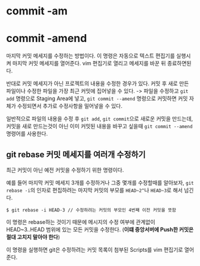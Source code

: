 # commit -am



# commit -amend

마지막 커밋 메세지를 수정하는 방법이다. 이 명령은 자동으로 텍스트 편집기를 실행시켜 마지막 커밋 메세지를 열어준다. vim 편집기로 열리고 메세지를 바꾼 뒤 종료하면된다.  

반대로 커밋 메세지가 아닌 프로젝트의 내용을 수정한 경우가 있다. 커밋 후 새로 만든 파일이나 수정한 파일을 가장 최근 커밋에 집어넣을 수 있다.
-> 파일을 수정하고 `git add` 명령으로 Staging Area에 넣고, `git commit --amend` 명령으로 커밋하면 커밋 자체가 수정되면서 추가로 수정사항을 밀어넣을 수 있다.  

일반적으로 파일의 내용을 수정 후 `git add`, `git commit`으로 새로운 커밋을 만드는데, 커밋을 새로 만드는것이 아닌 이미 커밋된 내용을 바꾸고 싶을때 `git commit --amend` 명령어를 사용한다.

## git rebase 커밋 메세지를 여러개 수정하기

최근 커밋이 아닌 예전 커밋을 수정하기 위한 명령이다.  

예를 들어 마지막 커밋 메세지 3개를 수정하거나 그중 몇개를 수정할때를 알아보자, `git rebase -i`의 인자로 편집하려는 마지막 커밋의 부모를 `HEAD~2^`나 `HEAD~3`로 해서 넘긴다. 

```
$ git rebase -i HEAD-3 // 수정하려는 커밋의 부모인 4번째 이전 커밋을 뜻함
```

이 명령은 rebase하는 것이기 때문에 메시지의 수정 여부에 관계없이 HEAD~3..HEAD 범위에 있는 모든 커밋을 수정한다. (__이떄 중앙서버에 Push한 커밋은 절대 고치지 말아야 한다__)  

이 명령을 실행하면 git은 수정하려는 커밋 목록이 첨부된 Scripts를 vim 편집기로 열어준다.  